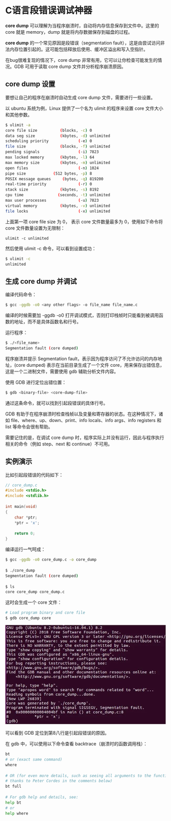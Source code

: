 #  C语言段错误调试神器

**core dump** 可以理解为当程序崩溃时，自动将内存信息保存到文件中。这里的 core 就是 memory，dump 就是将内存数据保存到磁盘的过程。



**core dump** 的一个常见原因是段错误（segmentation fault），这是由尝试访问非法内存位置引起的。这可能包括释放后使用、缓冲区溢出和写入空指针。



在bug很难复现的情况下，core dump 非常有用，它可以让你检查可能发生的情况。GDB 可用于读取 core dump 文件并分析程序崩溃原因。

 

## core dump 设置

要想让自己的程序在崩溃时自动生成 core dump 文件，需要进行一些设置。

以 ubuntu 系统为例，Linux 提供了一个名为 ulimit 的程序来设置 core 文件大小和其他参数。

```bash
$ ulimit -a
core file size          (blocks, -c) 0
data seg size           (kbytes, -d) unlimited
scheduling priority             (-e) 0
file size               (blocks, -f) unlimited
pending signals                 (-i) 7823
max locked memory       (kbytes, -l) 64
max memory size         (kbytes, -m) unlimited
open files                      (-n) 1024
pipe size            (512 bytes, -p) 8
POSIX message queues     (bytes, -q) 819200
real-time priority              (-r) 0
stack size              (kbytes, -s) 8192
cpu time               (seconds, -t) unlimited
max user processes              (-u) 7823
virtual memory          (kbytes, -v) unlimited
file locks                      (-x) unlimited
```

上面第一项  core file size  为 0， 表示 core 文件数量最多为 0，使用如下命令将 core 文件数量设置为无限制：

```
ulimit -c unlimited
```

然后使用  ulimit -c  命令，可以看到设置成功：

```bash
$ ulimit -c
unlimited
```

 

## 生成 core dump 并调试

编译代码命令：

```bash
$ gcc -ggdb -o0 <any other flags> -o file_name file_name.c
```

编译的时候需要加 -ggdb -o0 打开调试模式，否则打印栈帧时只能看到被调用函数的地址，而不是具体函数名和行号。



运行程序：

```bash
$ ./<file_name>
Segmentation fault (core dumped)
```

程序崩溃并提示 Segmentation fault，表示因为程序访问了不允许访问的内存地址，(core dumped) 表示在当前目录生成了一个文件 core，用来保存出错信息，这是一个二进制文件，需要使用 gdb 辅助分析文件内容。



使用 GDB 进行定位出错位置：

```bash
$ gdb <binary-file> <core-dump-file>
```

通过这条命令，就可以找到引起段错误的具体行号。



GDB 有助于在程序崩溃时检查栈帧以及变量和寄存器的状态。在这种情况下，诸如 file、where、up、down、print、info locals、info args、info registers 和 list 等命令会很有帮助。



需要记住的是，在调试 core dump 时，程序实际上并没有运行，因此与程序执行相关的命令（例如 step、next 和 continue）不可用。

 

## 实例演示

比如引起段错误的代码如下：

```c
// core_dump.c
#include <stdio.h>
#include <stdlib.h>

int main(void)
{
    char *ptr;
    *ptr = 'x';

    return 0;
}
```

编译运行一气呵成：

```bash
$ gcc -ggdb -o0 core_dump.c -o core_dump

$ ./core_dump
Segmentation fault (core dumped)

$ ls
core core_dump core_dump.c
```

这时会生成一个  core  文件：

```bash
# Load program binary and core file 
$ gdb core_dump core
```

![图片](C语言段错误调试神器.assets/640.jpg)

可以看到 GDB 定位到第8八行是引起段错误的原因。



在 gdb 中，可以使用以下命令查看 backtrace（崩溃时的函数调用栈）：

```bash
bt
# or (exact same command)
where

# OR (for even more details, such as seeing all arguments to the functions--
# thanks to Peter Cordes in the comments below)
bt full

# For gdb help and details, see:
help bt
# or
help where
```